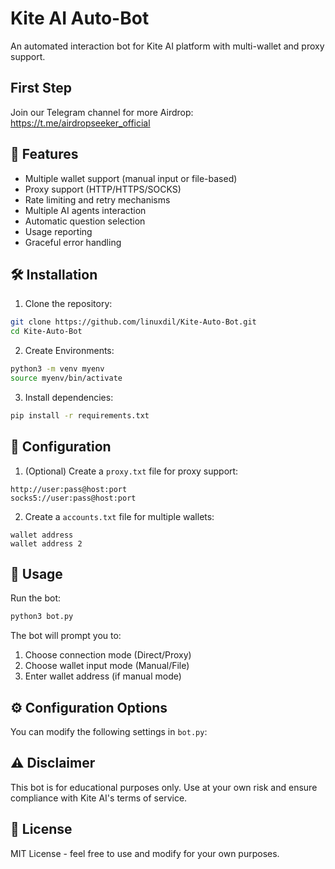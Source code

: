 # Kite AI Auto-Bot

An automated interaction bot for Kite AI platform with multi-wallet and proxy support.

## First Step

Join our Telegram channel for more Airdrop:
https://t.me/airdropseeker_official

## 🌟 Features

- Multiple wallet support (manual input or file-based)
- Proxy support (HTTP/HTTPS/SOCKS)
- Rate limiting and retry mechanisms
- Multiple AI agents interaction
- Automatic question selection
- Usage reporting
- Graceful error handling

## 🛠️ Installation

1. Clone the repository:
```bash
git clone https://github.com/linuxdil/Kite-Auto-Bot.git
cd Kite-Auto-Bot
```

2. Create Environments:
```bash
python3 -m venv myenv
source myenv/bin/activate
```

3. Install dependencies:
```bash
pip install -r requirements.txt
```
## 📝 Configuration

1. (Optional) Create a `proxy.txt` file for proxy support:
```
http://user:pass@host:port
socks5://user:pass@host:port
```

2. Create a `accounts.txt` file for multiple wallets:
```
wallet address
wallet address 2
```

## 🚀 Usage

Run the bot:
```bash
python3 bot.py
```

The bot will prompt you to:
1. Choose connection mode (Direct/Proxy)
2. Choose wallet input mode (Manual/File)
3. Enter wallet address (if manual mode)

## ⚙️ Configuration Options

You can modify the following settings in `bot.py`:

## ⚠️ Disclaimer

This bot is for educational purposes only. Use at your own risk and ensure compliance with Kite AI's terms of service.

## 📜 License

MIT License - feel free to use and modify for your own purposes.
